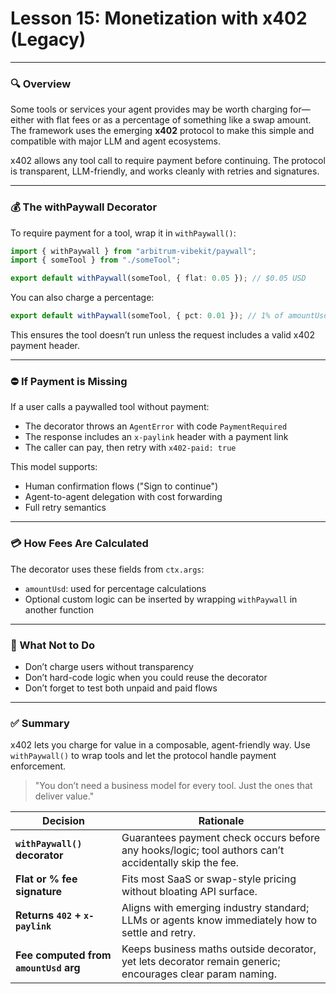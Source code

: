 # **Lesson 15: Monetization with x402 (Legacy)**

---

### 🔍 Overview

Some tools or services your agent provides may be worth charging for—either with flat fees or as a percentage of something like a swap amount. The framework uses the emerging **x402** protocol to make this simple and compatible with major LLM and agent ecosystems.

x402 allows any tool call to require payment before continuing. The protocol is transparent, LLM-friendly, and works cleanly with retries and signatures.

---

### 💰 The withPaywall Decorator

To require payment for a tool, wrap it in `withPaywall()`:

```ts
import { withPaywall } from "arbitrum-vibekit/paywall";
import { someTool } from "./someTool";

export default withPaywall(someTool, { flat: 0.05 }); // $0.05 USD
```

You can also charge a percentage:

```ts
export default withPaywall(someTool, { pct: 0.01 }); // 1% of amountUsd
```

This ensures the tool doesn’t run unless the request includes a valid x402 payment header.

---

### ⛔ If Payment is Missing

If a user calls a paywalled tool without payment:

- The decorator throws an `AgentError` with code `PaymentRequired`
- The response includes an `x-paylink` header with a payment link
- The caller can pay, then retry with `x402-paid: true`

This model supports:

- Human confirmation flows ("Sign to continue")
- Agent-to-agent delegation with cost forwarding
- Full retry semantics

---

### 💳 How Fees Are Calculated

The decorator uses these fields from `ctx.args`:

- `amountUsd`: used for percentage calculations
- Optional custom logic can be inserted by wrapping `withPaywall` in another function

---

### 🚫 What Not to Do

- Don’t charge users without transparency
- Don’t hard-code logic when you could reuse the decorator
- Don’t forget to test both unpaid and paid flows

---

### ✅ Summary

x402 lets you charge for value in a composable, agent-friendly way. Use `withPaywall()` to wrap tools and let the protocol handle payment enforcement.

> "You don’t need a business model for every tool. Just the ones that deliver value."

| Decision                              | Rationale                                                                                                 |
| ------------------------------------- | --------------------------------------------------------------------------------------------------------- |
| **`withPaywall()` decorator**         | Guarantees payment check occurs before any hooks/logic; tool authors can’t accidentally skip the fee.     |
| **Flat or % fee signature**           | Fits most SaaS or swap-style pricing without bloating API surface.                                        |
| **Returns `402` + `x-paylink`**       | Aligns with emerging industry standard; LLMs or agents know immediately how to settle and retry.          |
| **Fee computed from `amountUsd` arg** | Keeps business maths outside decorator, yet lets decorator remain generic; encourages clear param naming. |
